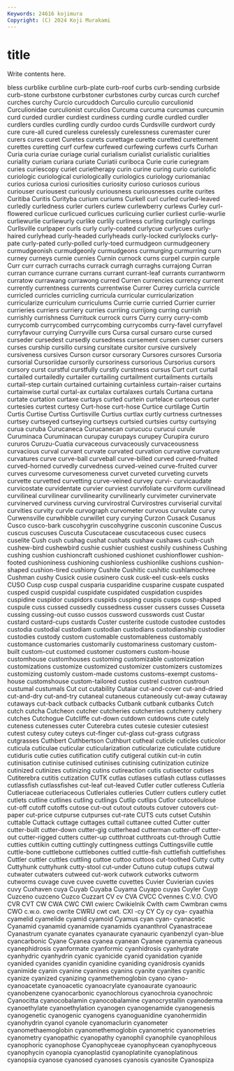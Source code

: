 ```yaml
---
Keywords: 24616 kojimura
Copyright: (C) 2024 Koji Murakami
---
```


# title

Write contents here.



bless curblike curbline curb-plate
curb-roof curbs curb-sending curbside curb-stone curbstone curbstoner curbstones curby curcas
curch curchef curches curchy Curcio curcuddoch Curculio curculio curculionid Curculionidae
curculionist curculios Curcuma curcuma curcumas curcumin curd curded curdier curdiest
curdiness curding curdle curdled curdler curdlers curdles curdling curdly curdoo
curds Curdsville curdwort curdy cure cure-all cured cureless curelessly curelessness
curemaster curer curers cures curet Curetes curets curettage curette curetted
curettement curettes curetting curf curfew curfewed curfewing curfews curfs Curhan
Curia curia curiae curiage curial curialism curialist curialistic curialities curiality
curiam curiara curiate Curiatii curiboca Curie curie curiegram curies curiescopy
curiet curietherapy curin curine curing curio curiolofic curiologic curiological curiologically
curiologics curiology curiomaniac curios curiosa curiosi curiosities curiosity curioso curiosos
curious curiouser curiousest curiously curiousness curiousnesses curite curites Curitiba Curitis
Curityba curium curiums Curkell curl curled curled-leaved curledly curledness curler
curlers curlew curlewberry curlews Curley curl-flowered curlicue curlicued curlicues curlicuing
curlier curliest curlie-wurlie curliewurlie curliewurly curlike curlily curliness curling curlingly
curlings Curllsville curlpaper curls curly curly-coated curlycue curlycues curly-haired curlyhead
curly-headed curlyheads curly-locked curlylocks curly-pate curly-pated curly-polled curly-toed curmudgeon curmudgeonery
curmudgeonish curmudgeonly curmudgeons curmurging curmurring curn curney curneys curnie curnies
Curnin curnock curns curpel curpin curple Curr curr currach currachs
currack curragh curraghs currajong Curran curran currance currane currans currant
currant-leaf currants currantworm curratow currawang currawong curred Curren currencies currency
current currently currentness currents currentwise Currer Currey curricla curricle curricled
curricles curricling curricula curricular curricularization curricularize curriculum curriculums Currie currie
curried Currier currier currieries curriers curriery curries curriing currijong curring
currish currishly currishness Currituck currock currs Curry curry curry-comb currycomb
currycombed currycombing currycombs curry-favel curryfavel curryfavour currying Curryville curs Cursa
cursal cursaro curse cursed curseder cursedest cursedly cursedness cursement cursen
curser cursers curses curship cursillo cursing cursitate cursitor cursive cursively
cursiveness cursives Curson cursor cursorary Cursores cursores Cursoria cursorial Cursoriidae
cursorily cursoriness cursorious Cursorius cursors cursory curst curstful curstfully curstly
curstness cursus Curt curt curtail curtailed curtailedly curtailer curtailing curtailment
curtailments curtails curtail-step curtain curtained curtaining curtainless curtain-raiser curtains curtainwise
curtal curtal-ax curtalax curtalaxes curtals Curtana curtana curtate curtation curtaxe
curtays curted curtein curtelace curteous curter curtesies curtest curtesy Curt-hose
curt-hose Curtice curtilage Curtin Curtis Curtise Curtiss Curtisville Curtius curtlax
curtly curtness curtnesses curtsey curtseyed curtseying curtseys curtsied curtsies curtsy
curtsying curua curuba Curucaneca Curucanecan curucucu curucui curule Curuminaca Curuminacan
curupay curupays curupey Curupira cururo cururos Curuzu-Cuatia curvaceous curvaceously curvaceousness
curvacious curval curvant curvate curvated curvation curvative curvature curvatures curve
curve-ball curveball curve-billed curved curved-fruited curved-horned curvedly curvedness curved-veined curve-fruited
curver curves curvesome curvesomeness curvet curveted curveting curvets curvette curvetted
curvetting curve-veined curvey curvi- curvicaudate curvicostate curvidentate curvier curviest curvifoliate
curviform curvilinead curvilineal curvilinear curvilinearity curvilinearly curvimeter curvinervate curvinerved curviness
curving curvirostral Curvirostres curviserial curvital curvities curvity curvle curvograph curvometer
curvous curvulate curvy Curwensville curwhibble curwillet cury curying Curzon Cusack
Cusanus Cusco cusco-bark cuscohygrin cuscohygrine cusconin cusconine Cuscus cuscus cuscuses
Cuscuta Cuscutaceae cuscutaceous cusec cusecs cuselite Cush cush cushag cushat
cushats cushaw cushaws cush-cush cushew-bird cushewbird cushie cushier cushiest cushily
cushiness Cushing cushing cushion cushioncraft cushioned cushionet cushionflower cushion-footed cushioniness
cushioning cushionless cushionlike cushions cushion-shaped cushion-tired cushiony Cushite Cushitic cushitic
cushlamochree Cushman cushy Cusick cusie cusinero cusk cusk-eel cusk-eels cusks
CUSO Cusp cusp cuspal cusparia cusparidine cusparine cuspate cuspated cusped
cuspid cuspidal cuspidate cuspidated cuspidation cuspides cuspidine cuspidor cuspidors cuspids
cusping cuspis cusps cusp-shaped cuspule cuss cussed cussedly cussedness cusser
cussers cusses Cusseta cussing cussing-out cusso cussos cussword cusswords cust
Custar custard custard-cups custards Custer custerite custode custodee custodes custodia
custodial custodiam custodian custodians custodianship custodier custodies custody custom customable
customableness customably customance customaries customarily customariness customary custom-built custom-cut customed
customer customers custom-house customhouse customhouses customing customizable customization customizations customize
customized customizer customizers customizes customizing customly custom-made customs customs-exempt customs-house
customshouse custom-tailored custos custrel custron custroun custumal custumals Cut cut
cutability Cutaiar cut-and-cover cut-and-dried cut-and-dry cut-and-try cutaneal cutaneous cutaneously cut-away
cutaway cutaways cut-back cutback cutbacks Cutbank cutbank cutbanks Cutch cutch
cutcha Cutcheon cutcher cutcheries cutcherries cutcherry cutchery cutches Cutchogue Cutcliffe
cut-down cutdown cutdowns cute cutely cuteness cutenesses cuter Cuterebra cutes
cutesie cutesier cutesiest cutest cutesy cutey cuteys cut-finger cut-glass cut-grass
cutgrass cutgrasses Cuthbert Cuthbertson Cuthburt cutheal cuticle cuticles cuticolor cuticula
cuticulae cuticular cuticularization cuticularize cuticulate cutidure cutiduris cutie cuties cutification
cutify cutigeral cutikin cut-in cutin cutinisation cutinise cutinised cutinises cutinising
cutinization cutinize cutinized cutinizes cutinizing cutins cutireaction cutis cutisector cutises
Cutiterebra cutitis cutization CUTK cutlas cutlases cutlash cutlass cutlasses cutlassfish
cutlassfishes cut-leaf cut-leaved Cutler cutler cutleress Cutleria Cutleriaceae cutleriaceous Cutleriales
cutleries Cutlerr cutlers cutlery cutlet cutlets cutline cutlines cutling cutlings
Cutlip cutlips Cutlor cutocellulose cut-off cutoff cutoffs cutose cut-out cutout
cutouts cutover cutovers cut-paper cut-price cutpurse cutpurses cut-rate CUTS cuts
cutset Cutshin cuttable Cuttack cuttage cuttages cuttail cuttanee cutted Cutter
cutter cutter-built cutter-down cutter-gig cutterhead cutterman cutter-off cutter-out cutter-rigged cutters
cutter-up cutthroat cutthroats cut-through Cuttie cutties cuttikin cutting cuttingly cuttingness
cuttings Cuttingsville cuttle cuttle-bone cuttlebone cuttlebones cuttled cuttle-fish cuttlefish cuttlefishes
Cuttler cuttler cuttles cuttling cuttoe cuttoo cuttoos cut-toothed Cutty cutty
Cuttyhunk cuttyhunk cutty-stool cut-under Cutuno cutup cutups cutwal cutwater cutwaters
cutweed cut-work cutwork cutworks cutworm cutworms cuvage cuve cuvee cuvette
cuvettes Cuvier Cuvierian cuvies cuvy Cuxhaven cuya Cuyab Cuyaba Cuyama
Cuyapo cuyas Cuyler Cuyp Cuzceno cuzceno Cuzco Cuzzart CV cv
CVA CVCC Cvennes C.V.O. CVO CVR CVT CW CWA CWC
CWI cwierc Cwikielnik Cwlth cwm Cwmbran cwms CWO c.w.o. cwo
cwrite CWRU cwt cwt. CXI -cy CY Cy cy cya-
cyaathia cyamelid cyamelide cyamid cyamoid Cyamus cyan cyan- cyanacetic Cyanamid
cyanamid cyanamide cyanamids cyananthrol Cyanastraceae Cyanastrum cyanate cyanates cyanaurate cyanauric
cyanbenzyl cyan-blue cyancarbonic Cyane Cyanea cyanea cyanean Cyanee cyanemia cyaneous
cyanephidrosis cyanformate cyanformic cyanhidrosis cyanhydrate cyanhydric cyanhydrin cyanic cyanicide cyanid
cyanidation cyanide cyanided cyanides cyanidin cyanidine cyaniding cyanidrosis cyanids cyanimide
cyanin cyanine cyanines cyanins cyanite cyanites cyanitic cyanize cyanized cyanizing
cyanmethemoglobin cyano cyano- cyanoacetate cyanoacetic cyanoacrylate cyanoaurate cyanoauric cyanobenzene cyanocarbonic
cyanochlorous cyanochroia cyanochroic Cyanocitta cyanocobalamin cyanocobalamine cyanocrystallin cyanoderma cyanoethylate cyanoethylation
cyanogen cyanogenamide cyanogenesis cyanogenetic cyanogenic cyanogens cyanoguanidine cyanohermidin cyanohydrin cyanol
cyanole cyanomaclurin cyanometer cyanomethaemoglobin cyanomethemoglobin cyanometric cyanometries cyanometry cyanopathic cyanopathy
cyanophil cyanophile cyanophilous cyanophoric cyanophose Cyanophyceae cyanophycean cyanophyceous cyanophycin cyanopia
cyanoplastid cyanoplatinite cyanoplatinous cyanopsia cyanose cyanosed cyanoses cyanosis cyanosite Cyanospiza

